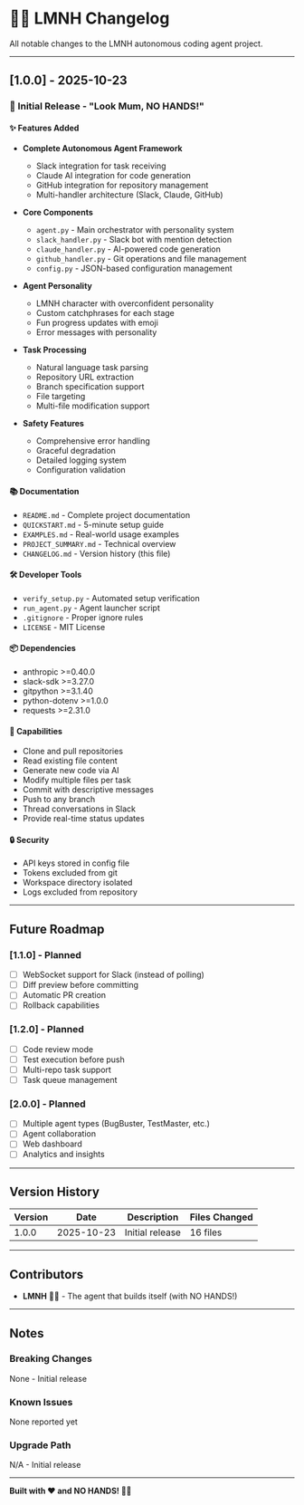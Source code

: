 # 🚴‍♂️ LMNH Changelog

All notable changes to the LMNH autonomous coding agent project.

---

## [1.0.0] - 2025-10-23

### 🎉 Initial Release - "Look Mum, NO HANDS!"

#### ✨ Features Added
- **Complete Autonomous Agent Framework**
  - Slack integration for task receiving
  - Claude AI integration for code generation
  - GitHub integration for repository management
  - Multi-handler architecture (Slack, Claude, GitHub)

- **Core Components**
  - `agent.py` - Main orchestrator with personality system
  - `slack_handler.py` - Slack bot with mention detection
  - `claude_handler.py` - AI-powered code generation
  - `github_handler.py` - Git operations and file management
  - `config.py` - JSON-based configuration management

- **Agent Personality**
  - LMNH character with overconfident personality
  - Custom catchphrases for each stage
  - Fun progress updates with emoji
  - Error messages with personality

- **Task Processing**
  - Natural language task parsing
  - Repository URL extraction
  - Branch specification support
  - File targeting
  - Multi-file modification support

- **Safety Features**
  - Comprehensive error handling
  - Graceful degradation
  - Detailed logging system
  - Configuration validation

#### 📚 Documentation
- `README.md` - Complete project documentation
- `QUICKSTART.md` - 5-minute setup guide
- `EXAMPLES.md` - Real-world usage examples
- `PROJECT_SUMMARY.md` - Technical overview
- `CHANGELOG.md` - Version history (this file)

#### 🛠️ Developer Tools
- `verify_setup.py` - Automated setup verification
- `run_agent.py` - Agent launcher script
- `.gitignore` - Proper ignore rules
- `LICENSE` - MIT License

#### 📦 Dependencies
- anthropic >=0.40.0
- slack-sdk >=3.27.0
- gitpython >=3.1.40
- python-dotenv >=1.0.0
- requests >=2.31.0

#### 🎯 Capabilities
- Clone and pull repositories
- Read existing file content
- Generate new code via AI
- Modify multiple files per task
- Commit with descriptive messages
- Push to any branch
- Thread conversations in Slack
- Provide real-time status updates

#### 🔒 Security
- API keys stored in config file
- Tokens excluded from git
- Workspace directory isolated
- Logs excluded from repository

---

## Future Roadmap

### [1.1.0] - Planned
- [ ] WebSocket support for Slack (instead of polling)
- [ ] Diff preview before committing
- [ ] Automatic PR creation
- [ ] Rollback capabilities

### [1.2.0] - Planned
- [ ] Code review mode
- [ ] Test execution before push
- [ ] Multi-repo task support
- [ ] Task queue management

### [2.0.0] - Planned
- [ ] Multiple agent types (BugBuster, TestMaster, etc.)
- [ ] Agent collaboration
- [ ] Web dashboard
- [ ] Analytics and insights

---

## Version History

| Version | Date       | Description                  | Files Changed |
|---------|------------|------------------------------|---------------|
| 1.0.0   | 2025-10-23 | Initial release             | 16 files      |

---

## Contributors

- **LMNH** 🚴‍♂️ - The agent that builds itself (with NO HANDS!)

---

## Notes

### Breaking Changes
None - Initial release

### Known Issues
None reported yet

### Upgrade Path
N/A - Initial release

---

**Built with ❤️ and NO HANDS! 🚴‍♂️**



